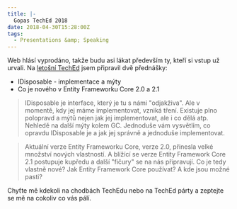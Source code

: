 ```yaml
---
title: |-
  Gopas TechEd 2018
date: 2018-04-30T15:28:00Z
tags:
  - Presentations &amp; Speaking
---
```

Web hlásí vyprodáno, takže budu asi lákat především ty, kteří si vstup už urvali. Na [letošní TechEd][1] jsem připravil dvě přednášky:

* IDisposable - implementace a mýty
* Co je nového v Entity Frameworku Core 2.0 a 2.1
 
<!-- excerpt -->

> IDisposable je interface, který je tu s námi "odjakživa". Ale v momentě, kdy jej máme implementovat, vzniká tření. Existuje plno polopravd a mýtů nejen jak jej implementovat, ale i co dělá atp. Nehledě na další mýty kolem GC. Jednoduše vám vysvětlím, co opravdu IDisposable je a jak jej správně a jednoduše implementovat. 

> Aktuální verze Entity Frameworku Core, verze 2.0, přinesla velké množství nových vlastností. A blížící se verze Entity Framework Core 2.1 postupuje kupředu a další "fičury" se na nás připravují. Co je tedy vlastně nové? Jak Entity Framework Core používat? A kde jsou možné pasti?

Chyťte mě kdekoli na chodbách TechEdu nebo na TechEd párty a zeptejte se mě na cokoliv co vás pálí.

[1]: http://www.teched.cz